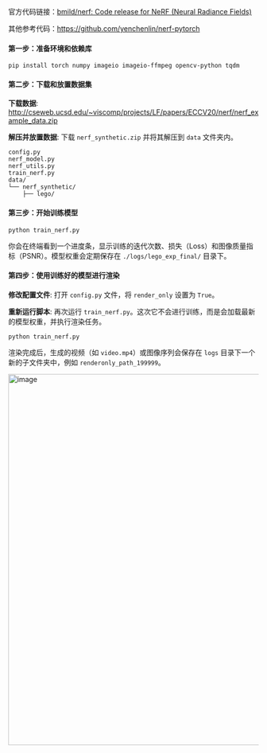 官方代码链接：[bmild/nerf: Code release for NeRF (Neural Radiance Fields)](https://github.com/bmild/nerf)

其他参考代码：https://github.com/yenchenlin/nerf-pytorch

#### 第一步：准备环境和依赖库

```
pip install torch numpy imageio imageio-ffmpeg opencv-python tqdm
```

#### 第二步：下载和放置数据集

**下载数据**:  http://cseweb.ucsd.edu/~viscomp/projects/LF/papers/ECCV20/nerf/nerf_example_data.zip

**解压并放置数据**: 下载 `nerf_synthetic.zip` 并将其解压到 `data` 文件夹内。

```
config.py
nerf_model.py
nerf_utils.py
train_nerf.py
data/
└── nerf_synthetic/
    ├── lego/
```

#### 第三步：开始训练模型

```
python train_nerf.py
```

你会在终端看到一个进度条，显示训练的迭代次数、损失（Loss）和图像质量指标（PSNR）。模型权重会定期保存在 `./logs/lego_exp_final/` 目录下。

#### 第四步：使用训练好的模型进行渲染

**修改配置文件**: 打开 `config.py` 文件，将 `render_only` 设置为 `True`。

**重新运行脚本**: 再次运行 `train_nerf.py`。这次它不会进行训练，而是会加载最新的模型权重，并执行渲染任务。

```
python train_nerf.py
```


渲染完成后，生成的视频（如 `video.mp4`）或图像序列会保存在 `logs` 目录下一个新的子文件夹中，例如 `renderonly_path_199999`。

<img width="1668" height="746" alt="image" src="https://github.com/user-attachments/assets/b8e01a2b-6bc1-43cb-a5b5-8144403451b9" />
